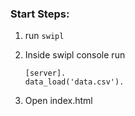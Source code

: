 ### Start Steps:

1. run `swipl`

2. Inside swipl console run

   ```
   [server].
   data_load('data.csv').
   ```

3. Open index.html
